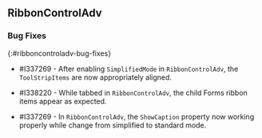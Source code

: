 ## RibbonControlAdv

### Bug Fixes
{:#ribboncontroladv-bug-fixes}

* \#I337269 - After enabling `SimplifiedMode` in `RibbonControlAdv`, the `ToolStripItems` are now appropriately aligned.

* \#I338220 - While tabbed in `RibbonControlAdv`, the child Forms ribbon items appear as expected.

* \#I337269 - In `RibbonControlAdv`, the `ShowCaption` property now working properly while change from simplified to standard mode.